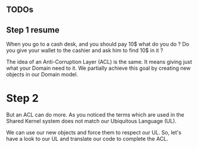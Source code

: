 ## TODOs

## Step 1 resume

When you go to a cash desk, and you should pay 10$ what do you do ?
Do you give your wallet to the cashier and ask him to find 10$ in it ?

The idea of an Anti-Corruption Layer (ACL) is the same. It means giving just what your Domain need to it.
We partially achieve this goal by creating new objects in our Domain model.

# Step 2

But an ACL can do more. As you noticed the terms which are used in the Shared Kernel system does not match our Ubiquitous Language (UL).

We can use our new objects and force them to respect our UL.
So, let's have a look to our UL and translate our code to complete the ACL.
